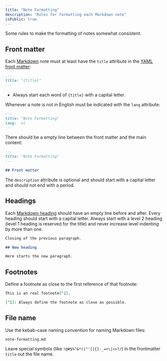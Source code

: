 ```yaml
---
title: "Note Formatting"
description: "Rules for formatting each Markdown note"
isPublic: true
---
```


Some rules to make the formatting of notes somewhat consistent.

## Front matter

Each [Markdown](markdown) note must at least have the `title` attribute in the
[YAML front matter](yaml-front-matter):

```md
---
title: "{title}"
---
```

* Always start each word of `{title}` with a capital letter.

Whenever a note is not in English must be indicated with the `lang` attribute:

```md
---
title: "Note Formatting"
lang:  nl
---
```

There should be a empty line between the front matter and the main content:

```md
---
title: "Note Formatting"
---

## Front matter
```

The `description` attribute is optional and should start with a capital letter
and should not end with a period.

## Headings

Each [Markdown heading](markdown#headings) should have an empty line before and
after. Every heading should start with a capital letter. Always start with a
level 2 heading (level 1 heading is reserved for the title) and never increase
level indenting by more than one.

```md
Closing of the previous paragraph.

## New heading

Here starts the new paragraph.
```

## Footnotes

Define a footnote as close to the first reference of that footnote:

```md
This is an real footnote[^1].

[^1]: Always define the footnote as close as possible.
```

## File name

Use the kebab-case naming convention for naming Markdown files:

```
note-formatting.md
```

Leave special symbols (like `!@#$%^&*()"'[]{}-_=+\|<>?/`) in the frontmatter
`title` out the file name.
